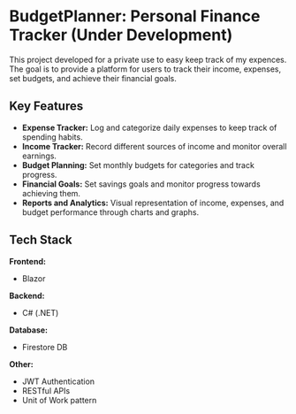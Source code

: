 # BudgetPlanner: Personal Finance Tracker (Under Development)

This project developed for a private use to easy keep track of my expences. The goal is to provide a platform for users to track their income, expenses, set budgets, and achieve their financial goals.

## Key Features

- **Expense Tracker:** Log and categorize daily expenses to keep track of spending habits.  
- **Income Tracker:** Record different sources of income and monitor overall earnings.  
- **Budget Planning:** Set monthly budgets for categories and track progress.  
- **Financial Goals:** Set savings goals and monitor progress towards achieving them.  
- **Reports and Analytics:** Visual representation of income, expenses, and budget performance through charts and graphs.  

## Tech Stack

**Frontend:**  
- Blazor  

**Backend:**  
- C# (.NET)  

**Database:**  
- Firestore DB

**Other:**  
- JWT Authentication  
- RESTful APIs
- Unit of Work pattern
